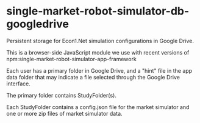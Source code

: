 single-market-robot-simulator-db-googledrive
=========
Persistent storage for Econ1.Net simulation configurations in Google Drive.

This is a browser-side JavaScript module we use with recent versions of npm:single-market-robot-simulator-app-framework

Each user has a primary folder in Google Drive, and a "hint" file in the app data folder
that may indicate a file selected through the Google Drive interface.

The primary folder contains StudyFolder(s).

Each StudyFolder contains a config.json file for the market simulator and one or more
zip files of market simulator data.

